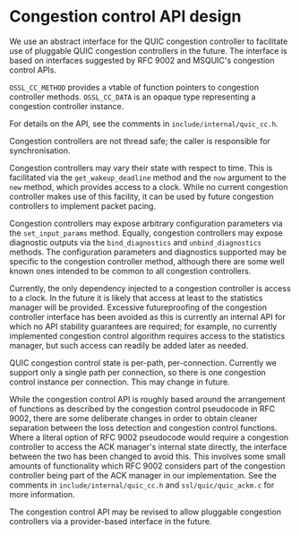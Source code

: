 Congestion control API design
=============================

We use an abstract interface for the QUIC congestion controller to facilitate
use of pluggable QUIC congestion controllers in the future. The interface is
based on interfaces suggested by RFC 9002 and MSQUIC's congestion control APIs.

`OSSL_CC_METHOD` provides a vtable of function pointers to congestion controller
methods. `OSSL_CC_DATA` is an opaque type representing a congestion controller
instance.

For details on the API, see the comments in `include/internal/quic_cc.h`.

Congestion controllers are not thread safe; the caller is responsible for
synchronisation.

Congestion controllers may vary their state with respect to time. This is
facilitated via the `get_wakeup_deadline` method and the `now` argument to the
`new` method, which provides access to a clock. While no current congestion
controller makes use of this facility, it can be used by future congestion
controllers to implement packet pacing.

Congestion controllers may expose arbitrary configuration parameters via the
`set_input_params` method. Equally, congestion controllers may expose diagnostic
outputs via the `bind_diagnostics` and `unbind_diagnostics` methods. The
configuration parameters and diagnostics supported may be specific to the
congestion controller method, although there are some well known ones intended
to be common to all congestion controllers.

Currently, the only dependency injected to a congestion controller is access to
a clock. In the future it is likely that access at least to the statistics
manager will be provided. Excessive futureproofing of the congestion controller
interface has been avoided as this is currently an internal API for which no API
stability guarantees are required; for example, no currently implemented
congestion control algorithm requires access to the statistics manager, but such
access can readily be added later as needed.

QUIC congestion control state is per-path, per-connection. Currently we support
only a single path per connection, so there is one congestion control instance
per connection. This may change in future.

While the congestion control API is roughly based around the arrangement of
functions as described by the congestion control pseudocode in RFC 9002, there
are some deliberate changes in order to obtain cleaner separation between the
loss detection and congestion control functions. Where a literal option of RFC
9002 pseudocode would require a congestion controller to access the ACK
manager's internal state directly, the interface between the two has been
changed to avoid this. This involves some small amounts of functionality which
RFC 9002 considers part of the congestion controller being part of the ACK
manager in our implementation. See the comments in `include/internal/quic_cc.h`
and `ssl/quic/quic_ackm.c` for more information.

The congestion control API may be revised to allow pluggable congestion
controllers via a provider-based interface in the future.
